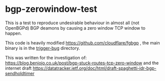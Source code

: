 bgp-zerowindow-test
===

This is a test to reproduce undesirable behaviour in almost all (not OpenBGPd) BGP deamons by causing a zero window TCP window to happen.

This code is heavily modified https://github.com/cloudflare/fgbgp , the main binary is in the [trigger-bug](/trigger-bug) directory. 

This was written for the investigation of: https://blog.benjojo.co.uk/post/bgp-stuck-routes-tcp-zero-window and the internet draft https://datatracker.ietf.org/doc/html/draft-spaghetti-idr-bgp-sendholdtimer
